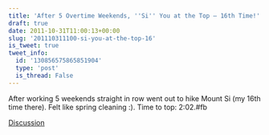 ```yaml
---
title: 'After 5 Overtime Weekends, ''Si'' You at the Top – 16th Time!'
draft: true
date: 2011-10-31T11:00:13+00:00
slug: '201110311100-si-you-at-the-top-16'
is_tweet: true
tweet_info:
  id: '130856575865851904'
  type: 'post'
  is_thread: False
---
```




After working 5 weekends straight in row went out to hike Mount Si (my 16th time there). Felt like spring cleaning :). Time to top: 2:02.#fb

[Discussion](https://x.com/sytelus/status/130856575865851904)
